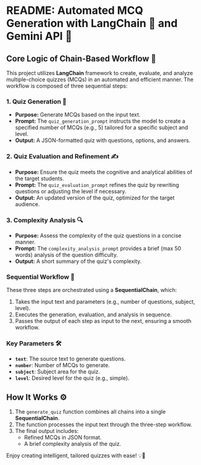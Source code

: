 # README: Automated MCQ Generation with LangChain 🔗 and Gemini API 🚀

## Core Logic of Chain-Based Workflow 🔗
This project utilizes **LangChain** framework to create, evaluate, and analyze multiple-choice quizzes (MCQs) in an automated and efficient manner. The workflow is composed of three sequential steps:
### 1. **Quiz Generation 🧠**
- **Purpose:** Generate MCQs based on the input text.
- **Prompt:** The `quiz_generation_prompt` instructs the model to create a specified number of MCQs (e.g., 5) tailored for a specific subject and level.
- **Output:** A JSON-formatted quiz with questions, options, and answers.

### 2. **Quiz Evaluation and Refinement ✍️**
- **Purpose:** Ensure the quiz meets the cognitive and analytical abilities of the target students.
- **Prompt:** The `quiz_evaluation_prompt` refines the quiz by rewriting questions or adjusting the level if necessary.
- **Output:** An updated version of the quiz, optimized for the target audience.

### 3. **Complexity Analysis 🔍**
- **Purpose:** Assess the complexity of the quiz questions in a concise manner.
- **Prompt:** The `complexity_analysis_prompt` provides a brief (max 50 words) analysis of the question difficulty.
- **Output:** A short summary of the quiz's complexity.

### Sequential Workflow 🔄
These three steps are orchestrated using a **SequentialChain**, which:
1. Takes the input text and parameters (e.g., number of questions, subject, level).
2. Executes the generation, evaluation, and analysis in sequence.
3. Passes the output of each step as input to the next, ensuring a smooth workflow.

### Key Parameters 🛠️
- **`text`**: The source text to generate questions.
- **`number`**: Number of MCQs to generate.
- **`subject`**: Subject area for the quiz.
- **`level`**: Desired level for the quiz (e.g., simple).


## How It Works ⚙️
1. The `generate_quiz` function combines all chains into a single **SequentialChain**.
2. The function processes the input text through the three-step workflow.
3. The final output includes:
   - Refined MCQs in JSON format.
   - A brief complexity analysis of the quiz.

Enjoy creating intelligent, tailored quizzes with ease! 💡🎉